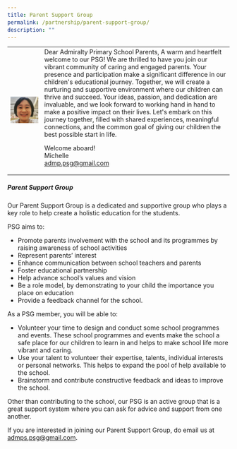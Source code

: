 ```yaml
---
title: Parent Support Group
permalink: /partnership/parent-support-group/
description: ""
---
```

<table>
	<tbody><tr>
		<td><img alt="PSG Chairperson" src="/images/psg_chairperson.jpg"> </td>
		<td>Dear Admiralty Primary School Parents,
A warm and heartfelt welcome to our PSG! We are thrilled to have you join our vibrant community of caring and engaged parents. Your presence and participation make a significant difference in our children's educational journey.
Together, we will create a nurturing and supportive environment where our children can thrive and succeed. Your ideas, passion, and dedication are invaluable, and we look forward to working hand in hand to make a positive impact on their lives.
Let's embark on this journey together, filled with shared experiences, meaningful connections, and the common goal of giving our children the best possible start in life. <br>

Welcome aboard! <br>
Michelle <br>
<a href="mailto: admp.psg@gmail.com">admp.psg@gmail.com </a> </td>
</tr>	
</tbody></table>



##### Parent Support Group
Our Parent Support Group is a dedicated and supportive group who plays a key role to help create a holistic education for the students.

PSG aims to:

- Promote parents involvement with the school and its programmes by raising awareness of school activities
- Represent parents’ interest
- Enhance communication between school teachers and parents
- Foster educational partnership
- Help advance school’s values and vision
- Be a role model, by demonstrating to your child the importance you place on education
- Provide a feedback channel for the school.

As a PSG member, you will be able to:

- Volunteer your time to design and conduct some school programmes and events. These school programmes and events make the school a safe place for our children to learn in and helps to make school life more vibrant and caring.
- Use your talent to volunteer their expertise, talents, individual interests or personal networks. This helps to expand the pool of help available to the school.
- Brainstorm and contribute constructive feedback and ideas to improve the school.

Other than contributing to the school, our PSG is an active group that is a great support system where you can ask for advice and support from one another.

If you are interested in joining our Parent Support Group, do email us at admps.psg@gmail.com.